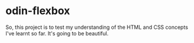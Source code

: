 # odin-flexbox
So, this project is to test my understanding of the HTML and CSS concepts I've learnt so far. It's going to be beautiful.